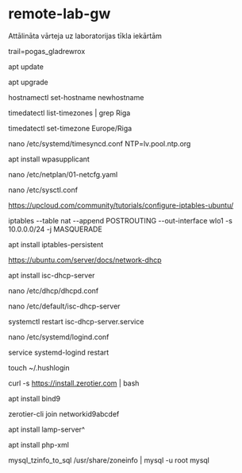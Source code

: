 # remote-lab-gw
Attālināta vārteja uz laboratorijas tīkla iekārtām

trail=pogas_gladrewrox

apt update

apt upgrade

hostnamectl set-hostname newhostname

timedatectl list-timezones | grep Riga

timedatectl set-timezone Europe/Riga

nano /etc/systemd/timesyncd.conf
NTP=lv.pool.ntp.org

apt install wpasupplicant

nano /etc/netplan/01-netcfg.yaml

nano /etc/sysctl.conf

https://upcloud.com/community/tutorials/configure-iptables-ubuntu/

iptables --table nat --append POSTROUTING --out-interface wlo1 -s 10.0.0.0/24 -j MASQUERADE

apt install iptables-persistent

https://ubuntu.com/server/docs/network-dhcp

apt install isc-dhcp-server

nano /etc/dhcp/dhcpd.conf

nano /etc/default/isc-dhcp-server

systemctl restart isc-dhcp-server.service

nano /etc/systemd/logind.conf

service systemd-logind restart

touch ~/.hushlogin

curl -s https://install.zerotier.com | bash

apt install bind9

zerotier-cli join networkid9abcdef

apt install lamp-server^

apt install php-xml

mysql_tzinfo_to_sql /usr/share/zoneinfo | mysql -u root mysql
